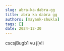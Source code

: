 ```yaml
---
slug: abra-ka-dabra-gg
title: abra ka dabra gg
authors: [mayank-shukla]
tags: []
date: 2024-12-30
---
```


cscsjBugb1 vu j[v!i